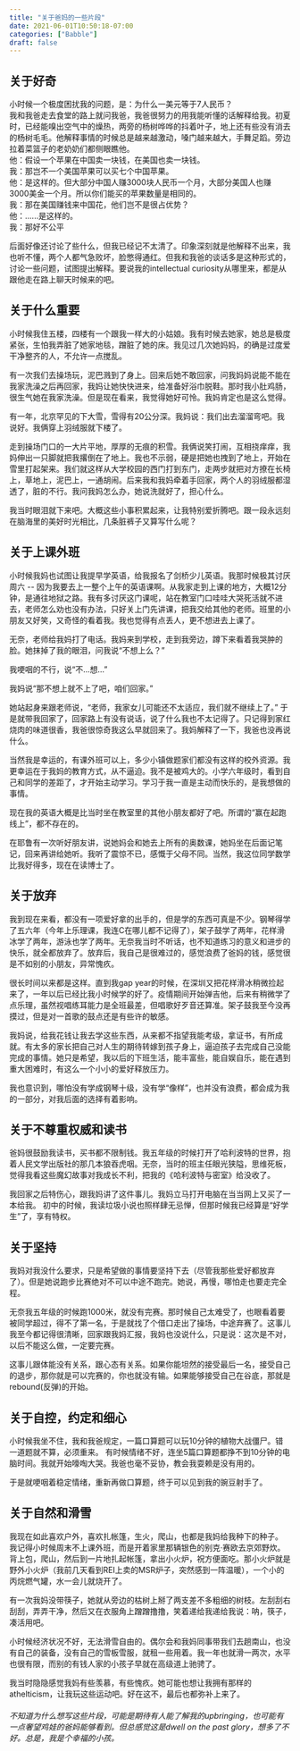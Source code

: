 ```yaml
---
title: "关于爸妈的一些片段"
date: 2021-06-01T10:50:18-07:00
categories: ["Babble"]
draft: false
---
```

## 关于好奇
小时候一个极度困扰我的问题，是：为什么一美元等于7人民币？  
我和我爸走去食堂的路上就问我爸，我爸很努力的用我能听懂的话解释给我。初夏时，已经能嗅出空气中的燥热，两旁的杨树哗哗的抖着叶子，地上还有些没有消去的杨树毛毛。他解释事情的时候总是越来越激动，嗓门越来越大，手舞足蹈。旁边拉着菜篮子的老奶奶们都侧眼瞧他。  
他：假设一个苹果在中国卖一块钱，在美国也卖一块钱。  
我：那岂不一个美国苹果可以买七个中国苹果。  
他：是这样的。但大部分中国人赚3000块人民币一个月，大部分美国人也赚3000美金一个月。所以你们能买的苹果数量是相同的。  
我：那在美国赚钱来中国花，他们岂不是很占优势？  
他：......是这样的。  
我：那好不公平  

后面好像还讨论了些什么，但我已经记不太清了。印象深刻就是他解释不出来，我也听不懂，两个人都气急败坏，脸憋得通红。但我和我爸的谈话多是这种形式的，讨论一些问题，试图提出解释。要说我的intellectual curiosity从哪里来，都是从跟他走在路上聊天时候来的吧。

## 关于什么重要
小时候我住五楼，四楼有一个跟我一样大的小姑娘。我有时候去她家，她总是极度紧张，生怕我弄脏了她家地毯，蹭脏了她的床。我见过几次她妈妈，的确是过度爱干净整齐的人，不允许一点搅乱。

有一次我们去操场玩，泥巴溅到了身上。回来后她不敢回家，问我妈妈说能不能在我家洗澡之后再回家，我妈让她快快进来，给准备好浴巾脱鞋。那时我小肚鸡肠，很生气她在我家洗澡。但是现在看来，我觉得她好可怜。我妈肯定也是这么觉得。

有一年，北京罕见的下大雪，雪得有20公分深。我妈说：我们出去溜溜弯吧。我说好。我俩穿上羽绒服就下楼了。

走到操场门口的一大片平地，厚厚的无痕的积雪。我俩说笑打闹，互相挠痒痒，我妈伸出一只脚就把我撂倒在了地上。我也不示弱，硬是把她也拽到了地上，开始在雪里打起架来。我们就这样从大学校园的西门打到东门，走两步就把对方撩在长椅上，草地上，泥巴上，一通胡闹。后来我和我妈牵着手回家，两个人的羽绒服都湿透了，脏的不行。我问我妈怎么办，她说洗就好了，担心什么。

我当时眼泪就下来吧。大概这些小事积累起来，让我特别爱折腾吧。跟一段永远刻在脑海里的美好时光相比，几条脏裤子又算写什么呢？

## 关于上课外班
小时候我妈也试图让我提早学英语，给我报名了剑桥少儿英语。我那时候极其讨厌周六 -- 因为我要去上一整个上午的英语课啊。从我家走到上课的地方，大概12分钟，是通往地狱之路。我有多讨厌这门课呢，站在教室门口哇哇大哭死活就不进去，老师怎么劝也没有办法，只好关上门先讲课，把我交给其他的老师。班里的小朋友又好笑，又奇怪的看着我。我也觉得有点丢人，更不想进去上课了。

无奈，老师给我妈打了电话。我妈来到学校，走到我旁边，蹲下来看着我哭肿的脸。她抹掉了我的眼泪，问我说“不想上么？”

我哽咽的不行，说“不...想...”

我妈说“那不想上就不上了吧，咱们回家。”

她站起身来跟老师说，“老师，我家女儿可能还不太适应，我们就不继续上了。” 于是就带我回家了，回家路上有没有说话，说了什么我也不太记得了。只记得到家红烧肉的味道很香，我爸很惊奇我这么早就回来了。我妈解释了一下，我爸也没再说什么。

当然我是幸运的，有课外班可以上，多少小镇做题家们都没有这样的校外资源。我更幸运在于我妈的教育方式，从不逼迫。我不是被鸡大的。小学六年级时，看到自己和同学的差距了，才开始主动学习。学习于我一直是主动而快乐的，是我想做的事情。

现在我的英语大概是比当时坐在教室里的其他小朋友都好了吧。所谓的“赢在起跑线上”，都不存在的。

在耶鲁有一次听好朋友讲，说她妈会和她去上所有的奥数课，她妈坐在后面记笔记，回来再讲给她听。我听了震惊不已，感慨于父母不同。当然，我这位同学数学比我好得多，现在在读博士了。

## 关于放弃
我到现在来看，都没有一项爱好拿的出手的，但是学的东西可真是不少。钢琴得学了五六年（今年上乐理课，我连C在哪儿都不记得了），架子鼓学了两年，花样滑冰学了两年，游泳也学了两年。无奈我当时不听话，也不知道练习的意义和进步的快乐，就全都放弃了。放弃后，我自己是很难过的，感觉浪费了爸妈的钱，感觉很是不如别的小朋友，异常愧疚。

很长时间以来都是这样。直到我gap year的时候，在深圳又把花样滑冰稍微捡起来了，一年以后已经比我小时候学的好了。疫情期间开始弹吉他，后来有稍微学了点乐理，虽然视唱练耳能力是全班最差，但唱歌好歹音还算准。架子鼓我至今没再摸过，但是对一首歌的鼓点还是有些许的敏感。

我妈说，给我花钱让我去学这些东西，从来都不指望我能考级，拿证书，有所成就。有太多的家长把自己对人生的期待转嫁到孩子身上，逼迫孩子去完成自己没能完成的事情。她只是希望，我以后的下班生活，能丰富些，能自娱自乐，能在遇到重大困难时，有这么一个小小的爱好释放压力。

我也意识到，哪怕没有学成钢琴十级，没有学“像样”，也并没有浪费，都会成为我的一部分，对我后面的选择有着影响。

## 关于不尊重权威和读书
爸妈很鼓励我读书，买书都不限制钱。我五年级的时候打开了哈利波特的世界，抱着人民文学出版社的那几本狼吞虎咽。无奈，当时的班主任眼光狭隘，思维死板，觉得我看这些魔幻故事对我成长不利，把我的《哈利波特与密室》给没收了。

我回家之后特伤心，跟我妈讲了这件事儿。我妈立马打开电脑在当当网上又买了一本给我。
初中的时候，我读垃圾小说也照样肆无忌惮，但那时候我已经算是“好学生”了，享有特权。

## 关于坚持
我妈对我没什么要求，只是希望做的事情要坚持下去（尽管我那些爱好都放弃了）。但是她说跑步比赛绝对不可以中途不跑完。她说，再慢，哪怕走也要走完全程。

无奈我五年级的时候跑1000米，就没有完赛。那时候自己太难受了，也眼看着要被同学超过，得不了第一名，于是就找了个借口走出了操场，中途弃赛了。这事儿我至今都记得很清晰，回家跟我妈汇报，我妈也没说什么，只是说：这次是不对，以后不能这么做，一定要完赛。

这事儿跟体能没有关系，跟心态有关系。如果你能坦然的接受最后一名，接受自己的退步，那你就是可以完赛的，你也就没有输。如果能够接受自己在谷底，那就是rebound(反弹)的开始。

## 关于自控，约定和细心
小时候我坐不住，我和我爸规定，一篇口算题可以玩10分钟的植物大战僵尸。错一道题就不算，必须重来。
有时候情绪不好，连坐5篇口算题都挣不到10分钟的电脑时间。我就开始嚎啕大哭。我爸也毫不妥协，教会我耍赖是没有用的。

于是就哽咽着稳定情绪，重新再做口算题，终于可以见到我的豌豆射手了。

## 关于自然和滑雪
我现在如此喜欢户外，喜欢扎帐篷，生火，爬山，也都是我妈给我种下的种子。
我记得小时候周末不上课外班，而是开着家里那辆银色的别克·赛欧去京郊野炊。背上包，爬山，然后到一片地扎起帐篷，拿出小火炉，祝方便面吃。那小火炉就是野外小火炉（我前几天看到REI上卖的MSR炉子，突然感到一阵温暖），一个小的丙烷燃气罐，水一会儿就烧开了。

有一次我妈没带筷子，她就从旁边的枯树上掰了两支差不多粗细的树枝。左刮刮右刮刮，弄弄干净，然后又在衣服角上蹭蹭撸撸，笑着递给我递给我说：呐，筷子，凑活用吧。

小时候经济状况不好，无法滑雪自由的。偶尔会和我妈同事带我们去趟南山，也没有自己的装备，没有自己的雪板雪服，就租一些用着。我一年也就滑一两次，水平也很有限，而别的有钱人家的小孩子早就在高级道上驰骋了。

我当时隐隐感觉我妈有些羡慕，有些愧疚。她可能也想让我拥有那样的athelticism，让我玩这些运动吧。好在这不，最后也都弥补上来了。

###### 不知道为什么想写这些片段，可能是期待有人能了解我的upbringing，也可能有一点奢望鸡娃的爸妈能够看到。但总感觉这是dwell on the past glory，想多了不好。总是，我是个幸福的小孩。